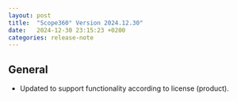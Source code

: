```yaml
---
layout: post
title:  "Scope360° Version 2024.12.30"
date:   2024-12-30 23:15:23 +0200
categories: release-note
---
```

## General

- Updated to support functionality according to license (product).
